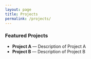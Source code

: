 ```yaml
---
layout: page
title: Projects
permalink: /projects/
---
```


### Featured Projects

- **Project A** — Description of Project A
- **Project B** — Description of Project B
